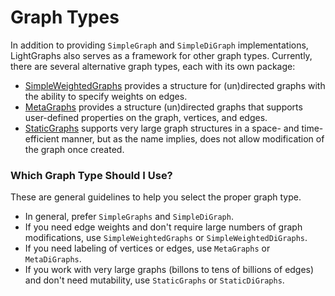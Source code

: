 # Graph Types

In addition to providing `SimpleGraph` and `SimpleDiGraph` implementations, LightGraphs also serves as a framework for other graph types. Currently, there are several alternative graph types, each with its own package:

- [SimpleWeightedGraphs](https://github.com/JuliaGraphs/SimpleWeightedGraphs.jl) provides a structure for (un)directed graphs with the ability to specify weights on edges.
- [MetaGraphs](https://github.com/JuliaGraphs/MetaGraphs.jl) provides a structure (un)directed graphs that supports user-defined properties on the graph, vertices, and edges.
- [StaticGraphs](https://github.com/JuliaGraphs/StaticGraphs.jl) supports very large graph structures in a space- and time-efficient manner, but as the name implies, does not allow modification of the graph once
created.

### Which Graph Type Should I Use?

These are general guidelines to help you select the proper graph type.

- In general, prefer `SimpleGraphs` and `SimpleDiGraph`.
- If you need edge weights and don't require large numbers of graph modifications, use `SimpleWeightedGraphs` or `SimpleWeightedDiGraphs`.
- If you need labeling of vertices or edges, use `MetaGraphs` or `MetaDiGraphs`.
- If you work with very large graphs (billons to tens of billions of edges) and don't need mutability, use `StaticGraphs` or `StaticDiGraphs`.
